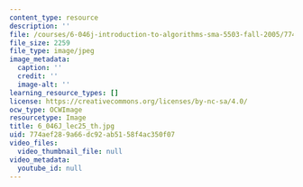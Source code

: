 ```yaml
---
content_type: resource
description: ''
file: /courses/6-046j-introduction-to-algorithms-sma-5503-fall-2005/774aef289a66dc92ab5158f4ac350f07_6_046J_lec25_th.jpg
file_size: 2259
file_type: image/jpeg
image_metadata:
  caption: ''
  credit: ''
  image-alt: ''
learning_resource_types: []
license: https://creativecommons.org/licenses/by-nc-sa/4.0/
ocw_type: OCWImage
resourcetype: Image
title: 6_046J_lec25_th.jpg
uid: 774aef28-9a66-dc92-ab51-58f4ac350f07
video_files:
  video_thumbnail_file: null
video_metadata:
  youtube_id: null
---
```

